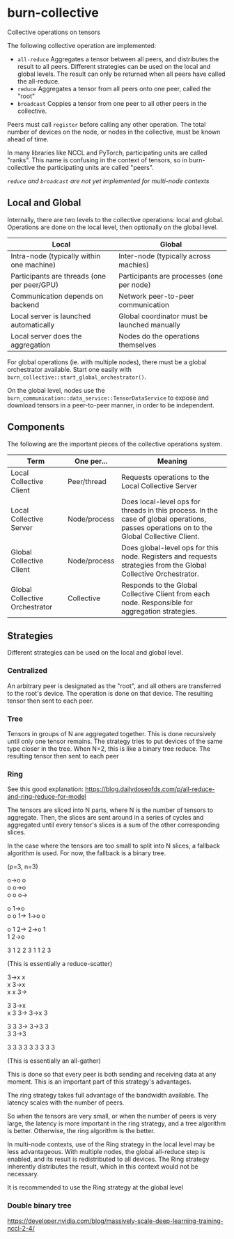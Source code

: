 # burn-collective

Collective operations on tensors

The following collective operation are implemented:
- `all-reduce`
    Aggregates a tensor between all peers, and distributes the result to all peers. 
    Different strategies can be used on the local and global levels. The result can only be 
    returned when all peers have called the all-reduce.
- `reduce`
    Aggregates a tensor from all peers onto one peer, called the "root"
- `broadcast`
    Coppies a tensor from one peer to all other peers in the collective.

Peers must call `register` before calling any other operation. 
The total number of devices on the node, or nodes in the collective, must be known ahead of time.

In many libraries like NCCL and PyTorch, participating units are called "ranks".
This name is confusing in the context of tensors, so in burn-collective the participating units
are called "peers".

*`reduce` and `broadcast` are not yet implemented for multi-node contexts*

## Local and Global

Internally, there are two levels to the collective operations: local and global. Operations are done on the local level, then optionally on the global level.

| Local                                     	| Global                                        |
|-----------------------------------------------|-----------------------------------------------|
| Intra-node (typically within one machine)     | Inter-node (typically across machies)         |
| Participants are threads (one per peer/GPU)	| Participants are processes (one per node)     |
| Communication depends on backend              | Network peer-to-peer communication            |
| Local server is launched automatically 	    | Global coordinator must be launched manually  |
| Local server does the aggregation     	    | Nodes do the operations themselves            |

For global operations (ie. with multiple nodes), there must be a global orchestrator available. 
Start one easily with `burn_collective::start_global_orchestrator()`.

On the global level, nodes use the `burn_communication::data_service::TensorDataService` to 
expose and download tensors in a peer-to-peer manner, in order to be independent.

## Components

The following are the important pieces of the collective operations system.

| Term                           | One per...    | Meaning                                                  
|--------------------------------|---------------|----------------------------------------------------------
| Local Collective Client        | Peer/thread | Requests operations to the Local Collective Server
| Local Collective Server        | Node/process  | Does local-level ops for threads in this process. In the case of global operations, passes operations on to the Global Collective Client.
| Global Collective Client       | Node/process  | Does global-level ops for this node. Registers and requests strategies from the Global Collective Orchestrator.
| Global Collective Orchestrator | Collective    | Responds to the Global Collective Client from each node. Responsible for aggregation strategies.

## Strategies

Different strategies can be used on the local and global level.

### Centralized

An arbitrary peer is designated as the "root", and all others are transferred to the root's device.
The operation is done on that device.
The resulting tensor then sent to each peer.

### Tree

Tensors in groups of N are aggregated together. This is done recursively until only one tensor 
remains. The strategy tries to put devices of the same type closer in the tree.
When N=2, this is like a binary tree reduce.
The resulting tensor then sent to each peer

### Ring

See this good explanation: https://blog.dailydoseofds.com/p/all-reduce-and-ring-reduce-for-model

The tensors are sliced into N parts, where N is the number of tensors to aggregate. 
Then, the slices are sent around in a series of cycles and aggregated until every tensor's slices 
is a sum of the other corresponding slices. 

In the case where the tensors are too small to split into N slices, a fallback algorithm is used. 
For now, the fallback is a binary tree.

(p=3, n=3)

o->o  o  
o  o->o  
o  o  o->


o  1->o  
o  o  1->
1->o  o  

o  1  2->
2->o  1  
1  2->o  

3  1  2
2  3  1
1  2  3

(This is essentially a reduce-scatter)

3->x  x  
x  3->x  
x  x  3->

3  3->x  
x  3  3->
3->x  3  

3  3  3->
3->3  3  
3  3->3  

3  3  3
3  3  3
3  3  3

(This is essentially an all-gather)

This is done so that every peer is both sending and receiving data at any moment. 
This is an important part of this strategy's advantages.

The ring strategy takes full advantage of the bandwidth available. The latency scales with the 
number of peers. 

So when the tensors are very small, or when the number of peers is very large, the latency is more 
important in the ring strategy, and a tree algorithm is better. Otherwise, the ring algorithm is 
the better.

In multi-node contexts, use of the Ring strategy in the local level may be less
advantageous. With multiple nodes, the global all-reduce step is enabled, and its result
is redistributed to all devices.
The Ring strategy inherently distributes the result, which in this context would not be necessary.

It is recommended to use the Ring strategy at the global level

### Double binary tree

https://developer.nvidia.com/blog/massively-scale-deep-learning-training-nccl-2-4/
